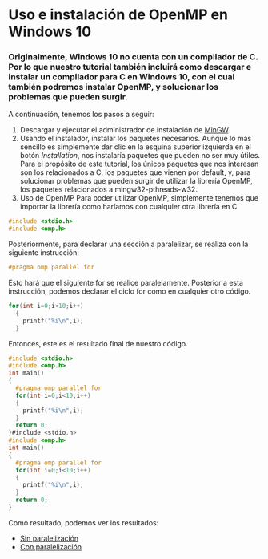 # Uso e instalación de OpenMP en Windows 10

### Originalmente, Windows 10 no cuenta con un compilador de C. Por lo que nuestro tutorial también incluirá como descargar e instalar un compilador para C en Windows 10, con el cual también podremos instalar OpenMP, y solucionar los problemas que pueden surgir.
A continuación, tenemos los pasos a seguir: 
1. Descargar y ejecutar el administrador de instalación de [MinGW](http://www.mingw.org/). 
2. Usando el instalador, instalar los paquetes necesarios. 
Aunque lo más sencillo es simplemente dar clic en la esquina superior izquierda en el botón *Installation*, nos instalaría paquetes que pueden no ser muy útiles. 
Para el propósito de este tutorial, los únicos paquetes que nos interesan son los relacionados a C, los paquetes que vienen por default, y, para solucionar problemas que pueden surgir de utilizar la librería OpenMP, los paquetes relacionados a mingw32-pthreads-w32.
3. Uso de OpenMP
Para poder utilizar OpenMP, simplemente tenemos que importar la librería como haríamos con cualquier otra librería en C
```c
#include <stdio.h>
#include <omp.h>
```
Posteriormente, para declarar una sección a paralelizar, se realiza con la siguiente instrucción: 
```c
#pragma omp parallel for
```
Esto hará que el siguiente for se realice paralelamente. 
Posterior a esta instrucción, podemos declarar el ciclo for como en cualquier otro código. 
```c
for(int i=0;i<10;i++)
  {
    printf("%i\n",i);
  }
```
Entonces, este es el resultado final de nuestro código. 
```c
#include <stdio.h>
#include <omp.h>
int main()
{
  #pragma omp parallel for
  for(int i=0;i<10;i++)
  {
    printf("%i\n",i);
  }
  return 0;
}#include <stdio.h>
#include <omp.h>
int main()
{
  #pragma omp parallel for
  for(int i=0;i<10;i++)
  {
    printf("%i\n",i);
  }
  return 0;
}
```
Como resultado, podemos ver los resultados:
* [Sin paralelización]()
* [Con paralelización]()
